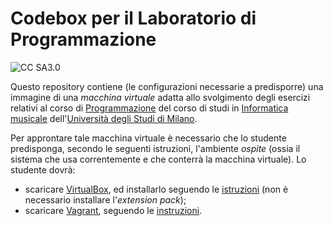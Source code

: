 Codebox per il Laboratorio di Programmazione
============================================

![CC SA3.0](http://i.creativecommons.org/l/by-sa/3.0/88x31.png)

Questo repository contiene (le configurazioni necessarie a predisporre) una
immagine di una *macchina virtuale* adatta allo svolgimento degli esercizi
relativi al corso di [Programmazione](http://boldi.di.unimi.it/Corsi/Mus2014/)
del corso di studi in [Informatica
musicale](http://www.ccdinf.unimi.it/it/corsiDiStudio/2015/F3Xof2/)
dell'[Università degli Studi di Milano](http://www.unimi.it/).

Per approntare tale macchina virtuale è necessario che lo studente
predisponga, secondo le seguenti istruzioni, l'ambiente *ospite* (ossia il
sistema che usa correntemente e che conterrà la macchina virtuale). Lo
studente dovrà:

* scaricare [VirtualBox](https://www.virtualbox.org/), ed installarlo seguendo le [istruzioni](https://www.virtualbox.org/manual/ch02.html) (non è necessario installare l'*extension pack*);
* scaricare [Vagrant](http://www.vagrantup.com/), seguendo le [instruzioni](http://docs.vagrantup.com/v2/installation/index.html).
